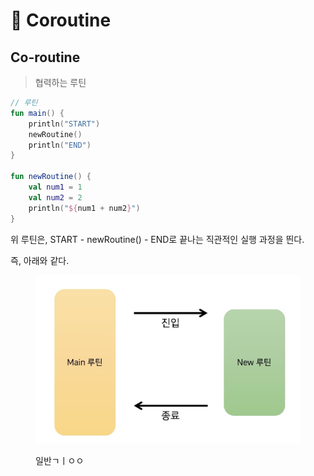 # 🤝 Coroutine

## Co-routine

> 협력하는 루틴

```kotlin
// 루틴
fun main() {
    println("START")
    newRoutine()
    println("END")
}

fun newRoutine() {
    val num1 = 1
    val num2 = 2
    println("${num1 + num2}")
}
```

위 루틴은, START - newRoutine() - END로 끝나는 직관적인 실행 과정을 띈다.

즉, 아래와 같다.

<figure><img src="../.gitbook/assets/image (8).png" alt=""><figcaption><p>일반ㄱㅣㅇㅇ</p></figcaption></figure>
